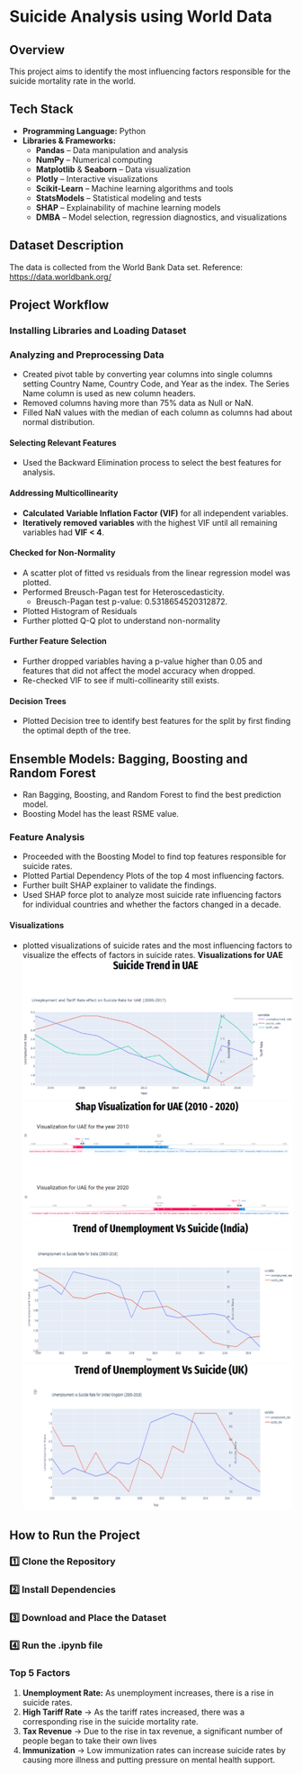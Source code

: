 # Suicide Analysis using World Data

## Overview
This project aims to identify the most influencing factors responsible for the suicide mortality rate in the world.
## Tech Stack
- **Programming Language:** Python  
- **Libraries & Frameworks:**
  - **Pandas** – Data manipulation and analysis  
  - **NumPy** – Numerical computing  
  - **Matplotlib** & **Seaborn** – Data visualization  
  - **Plotly** – Interactive visualizations  
  - **Scikit-Learn** – Machine learning algorithms and tools  
  - **StatsModels** – Statistical modeling and tests  
  - **SHAP** – Explainability of machine learning models  
  - **DMBA** – Model selection, regression diagnostics, and visualizations


## Dataset Description
The data is collected from the World Bank Data set. Reference: https://data.worldbank.org/  

## Project Workflow

### Installing Libraries and Loading Dataset

### Analyzing and Preprocessing Data

- Created pivot table by converting year columns into single columns setting Country Name, Country Code, and Year as the index. The Series Name column is used as new column headers.
- Removed columns having more than 75% data as Null or NaN. 
- Filled NaN values with the median of each column as columns had about normal distribution.

#### Selecting Relevant Features
- Used the Backward Elimination process to select the best features for analysis.


#### Addressing Multicollinearity
- **Calculated** **Variable Inflation Factor (VIF)** for all independent variables.  
- **Iteratively removed variables** with the highest VIF until all remaining variables had **VIF < 4**.  

#### Checked for Non-Normality
- A scatter plot of fitted vs residuals from the linear regression model was plotted.
- Performed Breusch-Pagan test for Heteroscedasticity.
  - Breusch-Pagan test p-value: 0.5318654520312872.
- Plotted Histogram of Residuals
- Further plotted Q-Q plot to understand non-normality

#### Further Feature Selection
- Further dropped variables having a p-value higher than 0.05 and features that did not affect the model accuracy when dropped.
- Re-checked VIF to see if multi-collinearity still exists.

#### Decision Trees
- Plotted Decision tree to identify best features for the split by first finding the optimal depth of the tree.  

## Ensemble Models: Bagging, Boosting and Random Forest
- Ran Bagging, Boosting, and Random Forest to find the best prediction model.
- Boosting Model has the least RSME value.


### Feature Analysis
- Proceeded with the Boosting Model to find top features responsible for suicide rates.
- Plotted Partial Dependency Plots of the top 4 most influencing factors.
- Further built SHAP explainer to validate the findings.
- Used SHAP force plot to analyze most suicide rate influencing factors for individual countries and whether the factors changed in a decade.

#### Visualizations
- plotted visualizations of suicide rates and the most influencing factors to visualize the effects of factors in suicide rates. 
**Visualizations for UAE**
![image alt](https://github.com/Kartik-Hirijaganer/Suicide_Analysis/blob/6de95686438d3e84d46a3dbde856bf1def233afa/images/factors_effect_UAE.png)
![image alt](https://github.com/Kartik-Hirijaganer/Suicide_Analysis/blob/6de95686438d3e84d46a3dbde856bf1def233afa/images/shap_decade_UAE.png)
![image alt](https://github.com/Kartik-Hirijaganer/Suicide_Analysis/blob/6de95686438d3e84d46a3dbde856bf1def233afa/images/mortality_trend_India.png)
![image alt](https://github.com/Kartik-Hirijaganer/Suicide_Analysis/blob/6de95686438d3e84d46a3dbde856bf1def233afa/images/unemp_vs_suicide_Uk.png)

## How to Run the Project

### 1️⃣ Clone the Repository

### 2️⃣ Install Dependencies

### 3️⃣ Download and Place the Dataset

### 4️⃣ Run the .ipynb file 


### **Top 5 Factors**
1. **Unemployment Rate:** As unemployment increases, there is a rise in suicide rates.
2. **High Tariff Rate** → As the tariff rates increased, there was a corresponding rise in the suicide mortality rate.
3. **Tax Revenue** → Due to the rise in tax revenue, a significant number of people began to take their own lives
4. **Immunization** → Low immunization rates can increase suicide rates by causing more illness and putting pressure on mental health support.
